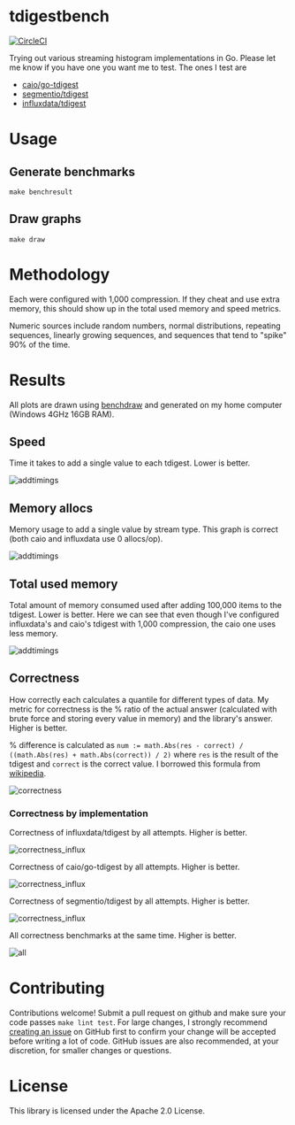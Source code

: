 # tdigestbench
[![CircleCI](https://circleci.com/gh/cep21/tdigestbench.svg)](https://circleci.com/gh/cep21/tdigestbench)

Trying out various streaming histogram implementations in Go.  Please let me know if you have one you want me to test.
The ones I test are

* [caio/go-tdigest](https://github.com/caio/go-tdigest)
* [segmentio/tdigest](https://github.com/segmentio/tdigest)
* [influxdata/tdigest](https://github.com/influxdata/tdigest)

# Usage

## Generate benchmarks
`make benchresult`

## Draw graphs
`make draw`

# Methodology

Each were configured with 1,000 compression.  If they cheat and use extra memory, this should show up in the total used
memory and speed metrics.

Numeric sources include random numbers, normal distributions, repeating sequences, linearly growing sequences, and
sequences that tend to "spike" 90% of the time.

# Results

All plots are drawn using [benchdraw](https://github.com/cep21/benchdraw) and generated on my home computer (Windows 4GHz 16GB RAM).

## Speed

Time it takes to add a single value to each tdigest.  Lower is better.

![addtimings](./pics/add_timing.svg)

## Memory allocs

Memory usage to add a single value by stream type.  This graph is correct (both caio and influxdata use 0 allocs/op).

![addtimings](./pics/add_memory.svg)

## Total used memory

Total amount of memory consumed used after adding 100,000 items to the tdigest.   Lower is better.  Here we can see
that even though I've configured influxdata's and caio's tdigest with 1,000 compression, the caio one uses less memory. 

![addtimings](./pics/total_memory.svg)

## Correctness

How correctly each calculates a quantile for different types of data.  My metric for correctness is the % ratio of the
actual answer (calculated with brute force and storing every value in memory) and the library's answer.  Higher is better.

% difference is calculated as `num := math.Abs(res - correct) / ((math.Abs(res) + math.Abs(correct)) / 2)` where `res`
is the result of the tdigest and `correct` is the correct value.  I borrowed this formula from [wikipedia](https://en.wikipedia.org/wiki/Relative_change_and_difference).

![correctness](./pics/correct_all.svg)

### Correctness by implementation

Correctness of influxdata/tdigest by all attempts.  Higher is better.

![correctness_influx](./pics/correct_influx_allq.svg)

Correctness of caio/go-tdigest by all attempts.  Higher is better.

![correctness_influx](./pics/correct_caio_allq.svg)

Correctness of segmentio/tdigest by all attempts.  Higher is better.

![correctness_influx](./pics/correct_segment_allq.svg)

All correctness benchmarks at the same time.  Higher is better.

![all](./pics/correct_all_all.svg)


# Contributing

Contributions welcome!  Submit a pull request on github and make sure your code passes `make lint test`.  For
large changes, I strongly recommend [creating an issue](https://github.com/cep21/tdigestbench/issues) on GitHub first to
confirm your change will be accepted before writing a lot of code.  GitHub issues are also recommended, at your discretion,
for smaller changes or questions.

# License

This library is licensed under the Apache 2.0 License.
